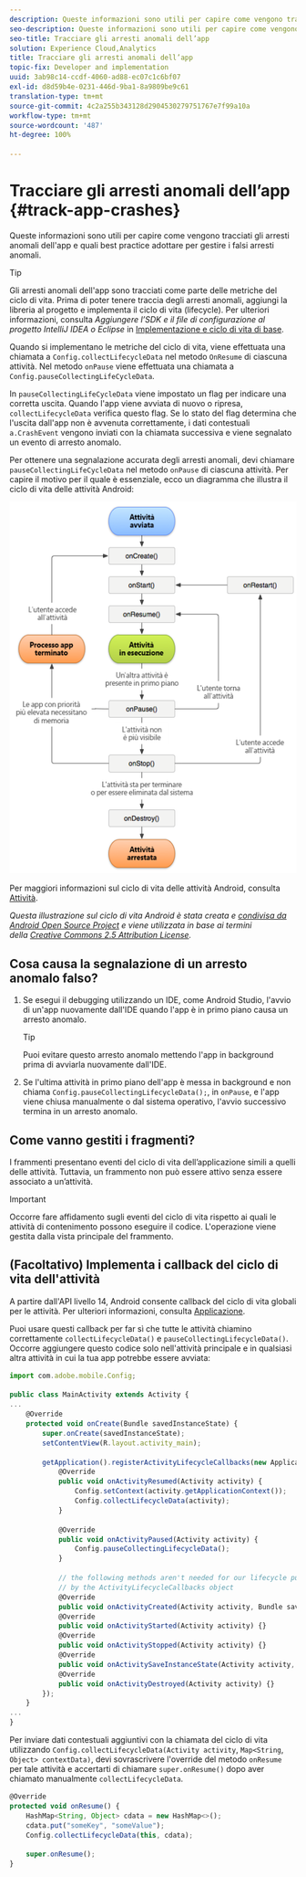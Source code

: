```yaml
---
description: Queste informazioni sono utili per capire come vengono tracciati gli arresti anomali dell'app e quali best practice adottare per gestire i falsi arresti anomali.
seo-description: Queste informazioni sono utili per capire come vengono tracciati gli arresti anomali dell'app e quali best practice adottare per gestire i falsi arresti anomali.
seo-title: Tracciare gli arresti anomali dell’app
solution: Experience Cloud,Analytics
title: Tracciare gli arresti anomali dell’app
topic-fix: Developer and implementation
uuid: 3ab98c14-ccdf-4060-ad88-ec07c1c6bf07
exl-id: d8d59b4e-0231-446d-9ba1-8a9809be9c61
translation-type: tm+mt
source-git-commit: 4c2a255b343128d2904530279751767e7f99a10a
workflow-type: tm+mt
source-wordcount: '487'
ht-degree: 100%

---
```


# Tracciare gli arresti anomali dell’app {#track-app-crashes}

Queste informazioni sono utili per capire come vengono tracciati gli arresti anomali dell&#39;app e quali best practice adottare per gestire i falsi arresti anomali.

>[!TIP]
>
>Gli arresti anomali dell&#39;app sono tracciati come parte delle metriche del ciclo di vita. Prima di poter tenere traccia degli arresti anomali, aggiungi la libreria al progetto e implementa il ciclo di vita (lifecycle). Per ulteriori informazioni, consulta *Aggiungere l’SDK e il file di configurazione al progetto IntelliJ IDEA o Eclipse* in [Implementazione e ciclo di vita di base](/help/android/getting-started/dev-qs.md).

Quando si implementano le metriche del ciclo di vita, viene effettuata una chiamata a `Config.collectLifecycleData` nel metodo `OnResume` di ciascuna attività. Nel metodo `onPause` viene effettuata una chiamata a `Config.pauseCollectingLifeCycleData`.

In `pauseCollectingLifeCycleData` viene impostato un flag per indicare una corretta uscita. Quando l&#39;app viene avviata di nuovo o ripresa, `collectLifecycleData` verifica questo flag. Se lo stato del flag determina che l&#39;uscita dall&#39;app non è avvenuta correttamente, i dati contestuali `a.CrashEvent` vengono inviati con la chiamata successiva e viene segnalato un evento di arresto anomalo.

Per ottenere una segnalazione accurata degli arresti anomali, devi chiamare `pauseCollectingLifeCycleData` nel metodo `onPause` di ciascuna attività. Per capire il motivo per il quale è essenziale, ecco un diagramma che illustra il ciclo di vita delle attività Android:

![](assets/android-lifecycle.png)

Per maggiori informazioni sul ciclo di vita delle attività Android, consulta [Attività](https://developer.android.com/guide/components/activities.html).

*Questa illustrazione sul ciclo di vita Android è stata creata e [condivisa da Android Open Source Project](https://source.android.com/) e viene utilizzata in base ai termini della [Creative Commons 2.5 Attribution License](https://creativecommons.org/licenses/by/2.5/).*

## Cosa causa la segnalazione di un arresto anomalo falso?

1. Se esegui il debugging utilizzando un IDE, come Android Studio, l&#39;avvio di un&#39;app nuovamente dall&#39;IDE quando l&#39;app è in primo piano causa un arresto anomalo.

   >[!TIP]
   >
   >Puoi evitare questo arresto anomalo mettendo l&#39;app in background prima di avviarla nuovamente dall&#39;IDE.

1. Se l&#39;ultima attività in primo piano dell&#39;app è messa in background e non chiama `Config.pauseCollectingLifecycleData();`, in `onPause`, e l&#39;app viene chiusa manualmente o dal sistema operativo, l&#39;avvio successivo termina in un arresto anomalo.

## Come vanno gestiti i fragmenti?

I frammenti presentano eventi del ciclo di vita dell’applicazione simili a quelli delle attività. Tuttavia, un frammento non può essere attivo senza essere associato a un’attività.

>[!IMPORTANT]
>
>Occorre fare affidamento sugli eventi del ciclo di vita rispetto ai quali le attività di contenimento possono eseguire il codice. L&#39;operazione viene gestita dalla vista principale del frammento.

## (Facoltativo) Implementa i callback del ciclo di vita dell&#39;attività

A partire dall&#39;API livello 14, Android consente callback del ciclo di vita globali per le attività. Per ulteriori informazioni, consulta [Applicazione](https://developer.android.com/reference/android/app/Application).

Puoi usare questi callback per far sì che tutte le attività chiamino correttamente `collectLifecycleData()` e `pauseCollectingLifecycleData()`. Occorre aggiungere questo codice solo nell&#39;attività principale e in qualsiasi altra attività in cui la tua app potrebbe essere avviata:

```js
import com.adobe.mobile.Config; 
  
public class MainActivity extends Activity { 
... 
    @Override 
    protected void onCreate(Bundle savedInstanceState) { 
        super.onCreate(savedInstanceState); 
        setContentView(R.layout.activity_main); 
  
        getApplication().registerActivityLifecycleCallbacks(new Application.ActivityLifecycleCallbacks() { 
            @Override 
            public void onActivityResumed(Activity activity) { 
                Config.setContext(activity.getApplicationContext()); 
                Config.collectLifecycleData(activity); 
            } 
  
            @Override 
            public void onActivityPaused(Activity activity) {     
                Config.pauseCollectingLifecycleData(); 
            } 
    
            // the following methods aren't needed for our lifecycle purposes, but are required to be implemented 
            // by the ActivityLifecycleCallbacks object 
            @Override 
            public void onActivityCreated(Activity activity, Bundle savedInstanceState) {} 
            @Override 
            public void onActivityStarted(Activity activity) {} 
            @Override 
            public void onActivityStopped(Activity activity) {} 
            @Override 
            public void onActivitySaveInstanceState(Activity activity, Bundle outState) {} 
            @Override 
            public void onActivityDestroyed(Activity activity) {} 
        }); 
    } 
... 
}
```

Per inviare dati contestuali aggiuntivi con la chiamata del ciclo di vita utilizzando `Config.collectLifecycleData(Activity activity`, `Map<String`, `Object> contextData)`, devi sovrascrivere l&#39;override del metodo `onResume` per tale attività e accertarti di chiamare `super.onResume()` dopo aver chiamato manualmente `collectLifecycleData`.

```js
@Override 
protected void onResume() { 
    HashMap<String, Object> cdata = new HashMap<>(); 
    cdata.put("someKey", "someValue"); 
    Config.collectLifecycleData(this, cdata); 
  
    super.onResume(); 
}
```
